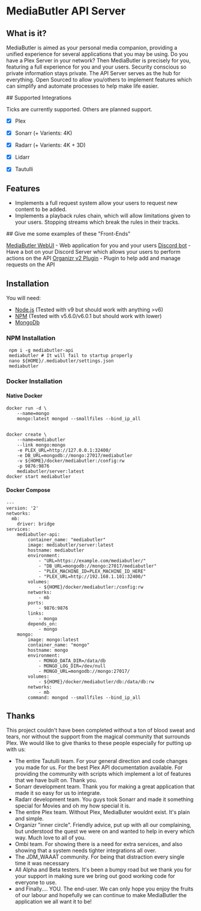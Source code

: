 # MediaButler API Server

## What is it?

MediaButler is aimed as your personal media companion, providing a unified experience for several applications that you may be using. Do you have a Plex Server in your network? Then MediaButler is precisely for you, featuring a full experience for you and your users. Security conscious so private information stays private. The API Server serves as the hub for everything. Open Sourced to allow you/others to implement features which can simplify and automate processes to help make life easier.

## Supported Integrations

Ticks are currently supported. Others are planned support.

- [X] Plex
- [X] Sonarr (+ Varients: 4K)
- [X] Radarr (+ Varients: 4K + 3D)
- [X] Lidarr
- [X] Tautulli


## Features


 - Implements a full request system allow your users to request new content to be added.
 - Implements a playback rules chain, which will allow limitations given to your users. Stopping streams which break the rules in their tracks.


## Give me some examples of these "Front-Ends"


[MediaButler WebUI](https://beta.mediabutler.io) - Web application for you and your users 
[Discord bot](./DISCORD.md) - Have a bot on your Discord Server which allows your users to perform actions on the API
[Organizr v2 Plugin](https://github.com/MediaButler/organizr-plugin) - Plugin to help add and manage requests on the API


## Installation


You will need:
 - [Node.js](https://nodejs.org/) (Tested with v9 but should work with anything >v6)
 - [NPM](https://www.npmjs.com/) (Tested with v5.6.0/v6.0.1 but should work with lower)
 - [MongoDb](https://www.mongodb.com/)


 ### NPM Installation


     npm i -g mediabutler-api
     mediabutler # It will fail to startup properly
     nano ${HOME}/.mediabutler/settings.json
     mediabutler


### Docker Installation


#### Native Docker


    docker run -d \ 
        --name=mongo
        mongo:latest mongod --smallfiles --bind_ip_all
        

    docker create \
        --name=mediabutler
        --link mongo:mongo
        -e PLEX_URL=http://127.0.0.1:32400/
        -e DB_URL=mongodb://mongo:27017/mediabutler
        -v ${HOME}/docker/mediabutler:/config:rw
        -p 9876:9876
        mediabutler/server:latest
    docker start mediabutler


#### Docker Compose


    ---
    version: '2'
    networks:
      mb:
        driver: bridge
    services:
        mediabutler-api:
            container_name: "mediabutler"
            image: mediabutler/server:latest
            hostname: mediabutler
            environment:
                - "URL=https://example.com/mediabutler/"
                - "DB_URL=mongodb://mongo:27017/mediabutler"
                - "PLEX_MACHINE_ID=PLEX_MACHINE_ID_HERE"
                - "PLEX_URL=http://192.168.1.101:32400/"
            volumes:
                - ${HOME}/docker/mediabutler:/config:rw
            networks:
                - mb
            ports:
                - 9876:9876
            links:
                - mongo
            depends_on:
                - mongo
        mongo:
            image: mongo:latest
            container_name: "mongo"
            hostname: mongo
            environment:
                - MONGO_DATA_DIR=/data/db
                - MONGO_LOG_DIR=/dev/null
                - MONGO_URL=mongodb://mongo:27017/
            volumes:
                - ${HOME}/docker/mediabutler/db:/data/db:rw
            networks:
                - mb
            command: mongod --smallfiles --bind_ip_all


## Thanks


This project couldn't have been completed without a ton of blood sweat and tears, nor without the support from the magical community that surrounds Plex. We would like to give thanks to these people especially for putting up with us:

 - The entire Tautulli team. For your general direction and code changes you made for us. For the best Plex API documentation available. For providing the community with scripts which implement a lot of features that we have built on. Thank you.
 - Sonarr development team. Thank you for making a great application that made it so easy for us to integrate.
 - Radarr development team. You guys took Sonarr and made it something special for Movies and oh my how special it is.
 - The entire Plex team. Without Plex, MediaButer wouldnt exist. It's plain and simple.
 - Organizr "inner circle". Friendly advice, put up with all our complaining, but understood the quest we were on and wanted to help in every which way. Much love to all of you.
 - Ombi team. For showing there is a need for extra services, and also showing that a system needs tighter integrations all over.
 - The JDM_WAAAT community. For being that distraction every single time it was necessary
 - All Alpha and Beta testers. It's been a bumpy road but we thank you for your support in making sure we bring out good working code for everyone to use.
 - and Finally.... YOU. The end-user. We can only hope you enjoy the fruits of our labour and hopefully we can continue to make MediaButler the application we all want it to be!

